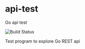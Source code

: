 # api-test
Go api test

![Build Status](https://dev.azure.com/pkortekaas/API%20Test/_apis/build/status/pkortekaas.api-test?branchName=master "Status")

Test program to explore Go REST api 
